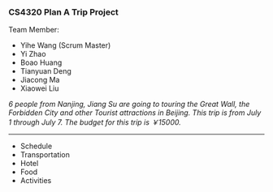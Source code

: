 ### CS4320 Plan A Trip Project

Team Member:
 - Yihe Wang (Scrum Master)
 - Yi Zhao
 - Boao Huang
 - Tianyuan Deng
 - Jiacong Ma
 - Xiaowei Liu
 
*6 people from Nanjing, Jiang Su are going to touring the Great Wall, the Forbidden City and other Tourist attractions in Beijing. This trip is from July 1 through July 7. The budget for this trip is ￥15000.*
***
 - Schedule
 - Transportation
 - Hotel
 - Food
 - Activities 
